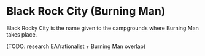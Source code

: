 # Black Rock City (Burning Man)

Black Rocky City is the name given to the campgrounds where Burning Man takes place. 

(TODO: research EA/rationalist + Burning Man overlap)

